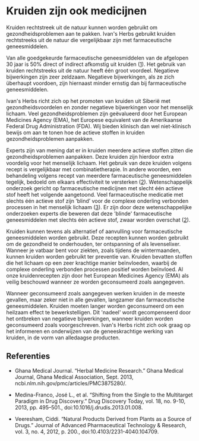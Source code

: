 # Kruiden zijn ook medicijnen

Kruiden rechtstreek uit de natuur kunnen worden gebruikt om gezondheidsproblemen aan te pakken. Ivan's Herbs gebruikt kruiden rechtstreeks uit de natuur die vergelijkbaar zijn met farmaceutische geneesmiddelen.

Van alle goedgekeurde farmaceutische geneesmiddelen van de afgelopen 30 jaar is 50% direct of indirect afkomstig uit kruiden ([1]). Het gebruik van kruiden rechtstreeks uit de natuur heeft één groot voordeel. Negatieve bijwerkingen zijn zeer zeldzaam. Negatieve bijwerkingen, als ze zich überhaupt voordoen, zijn hiernaast minder ernstig dan bij farmaceutische geneesmiddelen. 

Ivan's Herbs richt zich op het promoten van kruiden uit Siberië met gezondheidsvoordelen en zonder negatieve bijwerkingen voor het menselijk lichaam. Veel gezondheidsproblemen zijn geëvalueerd door het European Medicines Agency (EMA), het Europese equivalent van de Amerikaanse Federal Drug Administration (FDA). Wij bieden klinisch dan wel niet-klinisch bewijs om aan te tonen hoe de actieve stoffen in kruiden gezondheidsproblemen aanpakken. 

Experts zijn van mening dat er in kruiden meerdere actieve stoffen zitten die gezondheidsproblemen aanpakken. Deze kruiden zijn hierdoor extra voordelig voor het menselijk lichaam. Het gebruik van deze kruiden volgens recept is vergelijkbaar met combinatietherapie. In andere woorden, een behandeling volgens recept van meerdere farmaceutische geneesmiddelen tegelijk, bedoeld om elkaars effectiviteit te versterken ([2]). Wetenschappelijk onderzoek gericht op farmaceutische medicijnen met slecht één actieve stof heeft het volgende aangetoond. Veel farmaceutische medicatie met slechts één actieve stof zijn ‘blind’ voor de complexe onderling verbonden processen in het menselijk lichaam ([3]). Er zijn door deze wetenschappelijke onderzoeken experts die beweren dat deze 'blinde' farmaceutische geneesmiddelen met slechts één actieve stof, zwaar worden overschat ([2]). 

Kruiden kunnen tevens als alternatief of aanvulling voor farmaceutische geneesmiddelen worden gebruikt. Deze recepten kunnen worden gebruikt om de gezondheid te onderhouden, ter ontspanning of als levenselixer. Wanneer je vatbaar bent voor ziekten, zoals tijdens de wintermaanden, kunnen kruiden worden gebruikt ter preventie van. Kruiden bevatten stoffen die het lichaam op een zeer krachtige manier beïnvloeden, waarbij de complexe onderling verbonden processen positief worden beïnvloed. Al onze kruidenrecepten zijn door het European Medicines Agency (EMA) als veilig beschouwd wanneer ze worden geconsumeerd zoals aangegeven. 

Wanneer geconsumeerd zoals aangegeven werken kruiden in de meeste gevallen, maar zeker niet in alle gevallen, langzamer dan farmaceutische geneesmiddelen. Kruiden moeten langer worden geconsumeerd om een heilzaam effect te bewerkstelligen. Dit 'nadeel' wordt gecompenseerd door het ontbreken van negatieve bijwerkingen, wanneer kruiden worden geconsumeerd zoals voorgeschreven. Ivan's Herbs richt zich ook graag op het informeren en onderwijzen van de geneeskrachtige werking van kruiden, in de vorm van alledaagse producten. 

## Referenties

- Ghana Medical Journal. “Herbal Medicine Research.” Ghana Medical Journal, Ghana Medical Association, Sept. 2013, ncbi.nlm.nih.gov/pmc/articles/PMC3875280/.

- Medina-Franco, José L., et al. “Shifting from the Single to the Multitarget Paradigm in Drug Discovery.” Drug Discovery Today, vol. 18, no. 9-10, 2013, pp. 495–501., doi:10.1016/j.drudis.2013.01.008.

- Veeresham, Ciddi. “Natural Products Derived from Plants as a Source of Drugs.” Journal of Advanced Pharmaceutical Technology &amp; Research, vol. 3, no. 4, 2012, p. 200., doi:10.4103/2231-4040.104709.

[2]: https://www.ncbi.nlm.nih.gov/pmc/articles/PMC3875280/
[3]: https://www.ncbi.nlm.nih.gov/pmc/articles/PMC3642214/
[1]: https://www.ncbi.nlm.nih.gov/pmc/articles/PMC3560124/




